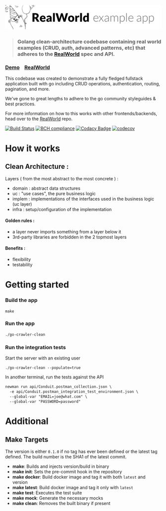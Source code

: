 # ![RealWorld Example App](https://github.com/gothinkster/realworld-starter-kit/raw/master/logo.png)

> ### Golang clean-architecture codebase containing real world examples (CRUD, auth, advanced patterns, etc) that adheres to the [RealWorld](https://github.com/gothinkster/realworld) spec and API.


### [Demo](https://github.com/gothinkster/realworld)&nbsp;&nbsp;&nbsp;&nbsp;[RealWorld](https://github.com/gothinkster/realworld)


This codebase was created to demonstrate a fully fledged fullstack application built with  go including CRUD operations, authentication, routing, pagination, and more.

We've gone to great lengths to adhere to the go community styleguides & best practices.

For more information on how to this works with other frontends/backends, head over to the [RealWorld](https://github.com/gothinkster/realworld) repo.


[![Build Status](https://travis-ci.org/err0r500/go-crawler-clean.svg?branch=master)](https://travis-ci.org/err0r500/go-crawler-clean)
[![BCH compliance](https://bettercodehub.com/edge/badge/err0r500/go-crawler-clean?branch=master)](https://bettercodehub.com/)
[![Codacy Badge](https://api.codacy.com/project/badge/Grade/107e5849415b40f4ae9c235afecebf56)](https://www.codacy.com/app/Err0r500/go-crawler-clean?utm_source=github.com&amp;utm_medium=referral&amp;utm_content=err0r500/go-crawler-clean&amp;utm_campaign=Badge_Grade)
[![codecov](https://codecov.io/gh/err0r500/go-crawler-clean/branch/master/graph/badge.svg)](https://codecov.io/gh/err0r500/go-crawler-clean)


# How it works

## Clean Architecture :
Layers ( from the most abstract to the most concrete ) :
- domain : abstract data structures
- uc : "use cases", the pure business logic
- implem : implementations of the interfaces used in the business logic (uc layer)
- infra : setup/configuration of the implementation

#### Golden rules : 
- a layer never imports something from a layer below it
- 3rd-party libraries are forbidden in the 2 topmost layers

#### Benefits :
- flexibility
- testability

# Getting started
### Build the app 
```
make
```
### Run the app
```bash
./go-crawler-clean
```

### Run the integration tests
Start the server with an existing user
```
./go-crawler-clean --populate=true
```

In another terminal, run the tests against the API
```
newman run api/Conduit.postman_collection.json \
  -e api/Conduit.postman_integration_test_environment.json \
  --global-var "EMAIL=joe@what.com" \
  --global-var "PASSWORD=password"
```
# Additional
## Make Targets

The version is either `0.1.0` if no tag has ever been defined or the latest
tag defined. The build number is the SHA1 of the latest commit.

- **make**: Builds and injects version/build in binary
- **make init**: Sets the pre-commit hook in the repository
- **make docker**: Build docker image and tag it with both `latest` and version
- **make latest**: Build docker image and tag it only with `latest`
- **make test**: Executes the test suite
- **make mock**: Generate the necessary mocks
- **make clean**: Removes the built binary if present